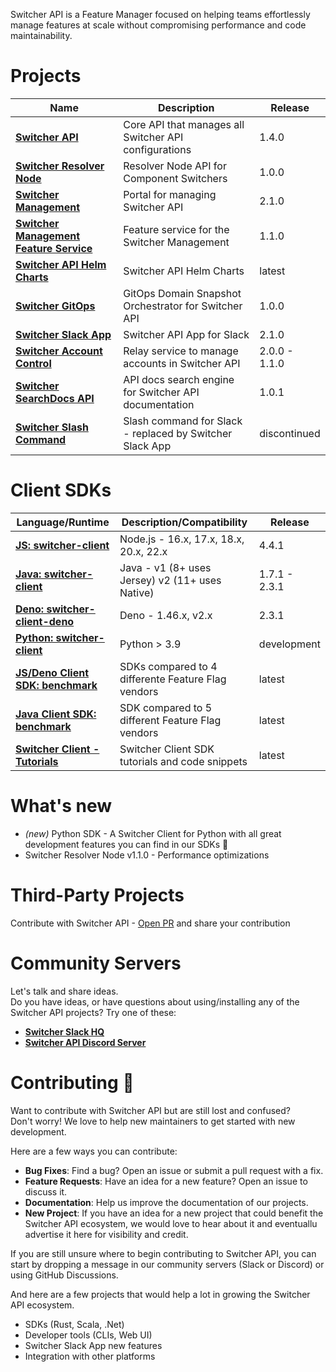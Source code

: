 Switcher API is a Feature Manager focused on helping teams effortlessly manage features at scale without compromising performance and code maintainability.

# Projects
| Name  | Description   | Release   |
| ----- | ------------- | --------- |
| [**Switcher API**](https://github.com/switcherapi/switcher-api) | Core API that manages all Switcher API configurations | 1.4.0 |
| [**Switcher Resolver Node**](https://github.com/switcherapi/switcher-resolver-node) | Resolver Node API for Component Switchers | 1.0.0 | 
| [**Switcher Management**](https://github.com/switcherapi/switcher-management) | Portal for managing Switcher API | 2.1.0 |
| [**Switcher Management Feature Service**](https://github.com/switcherapi/switcher-management-feature) | Feature service for the Switcher Management | 1.1.0 |
| [**Switcher API Helm Charts**](https://github.com/switcherapi/helm-charts) | Switcher API Helm Charts | latest |
| [**Switcher GitOps**](https://github.com/switcherapi/switcher-gitops) | GitOps Domain Snapshot Orchestrator for Switcher API | 1.0.0 |
| [**Switcher Slack App**](https://github.com/switcherapi/switcher-slack-app) | Switcher API App for Slack | 2.1.0 |
| [**Switcher Account Control**](https://github.com/switcherapi/switcher-ac) | Relay service to manage accounts in Switcher API | 2.0.0 - 1.1.0 |
| [**Switcher SearchDocs API**](https://github.com/switcherapi/switcher-searchdocs) | API docs search engine for Switcher API documentation | 1.0.1 |
| [**Switcher Slash Command**](https://github.com/switcherapi/switcher-slash-webhook) | Slash command for Slack - replaced by Switcher Slack App | discontinued |

# Client SDKs
| Language/Runtime  | Description/Compatibility  | Release  |
| ----------------- | ---------------------------| -------- |
| [**JS: switcher-client**](https://github.com/switcherapi/switcher-client-js) | Node.js - 16.x, 17.x, 18.x, 20.x, 22.x | 4.4.1 |
| [**Java: switcher-client**](https://github.com/switcherapi/switcher-client-java) | Java - v1 (8+ uses Jersey) v2 (11+ uses Native) | 1.7.1 - 2.3.1 |
| [**Deno: switcher-client-deno**](https://github.com/switcherapi/switcher-client-deno) | Deno - 1.46.x, v2.x | 2.3.1 |
| [**Python: switcher-client**](https://github.com/switcherapi/switcher-client-py) | Python > 3.9 | development |
| [**JS/Deno Client SDK: benchmark**](https://github.com/switcherapi/client-js-benchmark) | SDKs compared to 4 differente Feature Flag vendors | latest |
| [**Java Client SDK: benchmark**](https://github.com/switcherapi/client-java-benchmark) | SDK compared to 5 different Feature Flag vendors | latest |
| [**Switcher Client - Tutorials**](https://github.com/switcherapi/switcherapi-tutorials) | Switcher Client SDK tutorials and code snippets | latest |

# What's new
- *(new)* Python SDK - A Switcher Client for Python with all great development features you can find in our SDKs 🚀
- Switcher Resolver Node v1.1.0 - Performance optimizations

# Third-Party Projects
Contribute with Switcher API - [Open PR](https://github.com/switcherapi/.github/issues) and share your contribution

# Community Servers
Let's talk and share ideas.<br>
Do you have ideas, or have questions about using/installing any of the Switcher API projects? Try one of these:

- [**Switcher Slack HQ**](https://switcher-hq.slack.com/)
- [**Switcher API Discord Server**](https://discord.gg/cqgdb9Ef)

# Contributing :rocket:

Want to contribute with Switcher API but are still lost and confused?<br>
Don't worry! We love to help new maintainers to get started with new development.

Here are a few ways you can contribute:
- **Bug Fixes**: Find a bug? Open an issue or submit a pull request with a fix.
- **Feature Requests**: Have an idea for a new feature? Open an issue to discuss it.
- **Documentation**: Help us improve the documentation of our projects.
- **New Project**: If you have an idea for a new project that could benefit the Switcher API ecosystem, we would love to hear about it and eventuallu advertise it here for visibility and credit.

If you are still unsure where to begin contributing to Switcher API, you can start by dropping a message in our community servers (Slack or Discord) or using GitHub Discussions.

And here are a few projects that would help a lot in growing the Switcher API ecosystem.
- SDKs (Rust, Scala, .Net)
- Developer tools (CLIs, Web UI)
- Switcher Slack App new features
- Integration with other platforms
